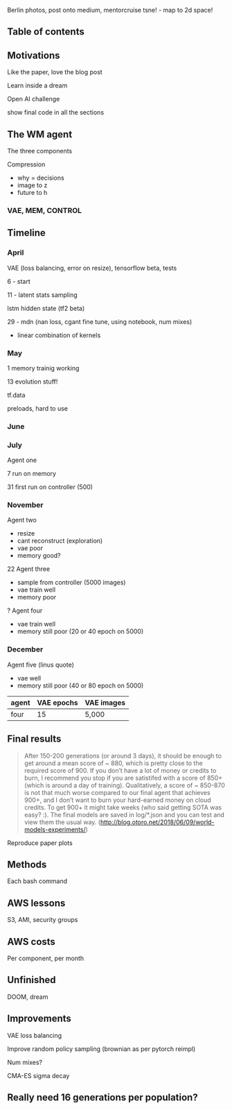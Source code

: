 Berlin photos, post onto medium, mentorcruise
tsne! - map to 2d space!

## Table of contents

## Motivations

Like the paper, love the blog post

Learn inside a dream

Open AI challenge

show final code in all the sections

##  The WM agent

The three components

Compression
- why = decisions
- image to z
- future to h

### VAE, MEM, CONTROL

## Timeline

### April

VAE (loss balancing, error on resize), tensorflow beta, tests

6 - start

11 - latent stats sampling

lstm hidden state (tf2 beta)

29 - mdn (nan loss, cgant fine tune, using notebook, num mixes)
- linear combination of kernels

### May

1 memory trainig working

13 evolution stuff!

tf.data

preloads, hard to use

### June

### July

Agent one 

7 run on memory

31 first run on controller (500)

### November

Agent two
- resize
- cant reconstruct (exploration)
- vae poor
- memory good?

22 Agent three
- sample from controller (5000 images)
- vae train well
- memory poor

? Agent four
- vae train well
- memory still poor (20 or 40 epoch on 5000)

### December

Agent five (linus quote)
- vae well
- memory still poor (40 or 80 epoch on 5000)

| agent | VAE epochs | VAE images
|---|---|---|
|four| 15 | 5,000

## Final results

> After 150-200 generations (or around 3 days), it should be enough to get around a mean score of ~ 880, which is pretty close to the required score of 900. If you don’t have a lot of money or credits to burn, I recommend you stop if you are satistifed with a score of 850+ (which is around a day of training). Qualitatively, a score of ~ 850-870 is not that much worse compared to our final agent that achieves 900+, and I don’t want to burn your hard-earned money on cloud credits. To get 900+ it might take weeks (who said getting SOTA was easy? :). The final models are saved in log/*.json and you can test and view them the usual way. (http://blog.otoro.net/2018/06/09/world-models-experiments/)

Reproduce paper plots


## Methods

Each bash command



## AWS lessons 

S3, AMI, security groups

## AWS costs

Per component, per month

## Unfinished

DOOM, dream

## Improvements

VAE loss balancing

Improve random policy sampling (brownian as per pytorch reimpl)

Num mixes?

CMA-ES sigma decay

Really need 16 generations per population?
- 
